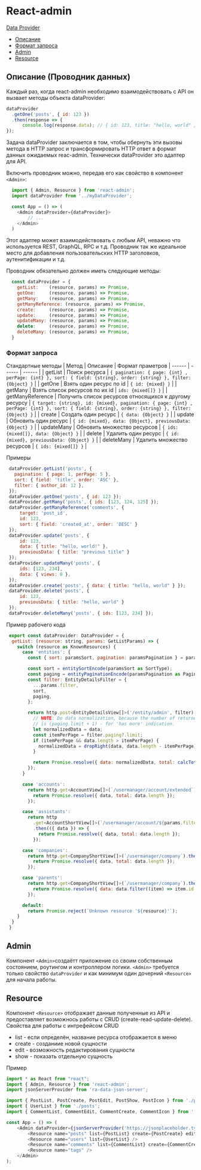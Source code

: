 # React-admin

 [Data Provider](#Data-Provider)
   * [Описание](#Описание)
   * [Формат запроса](#request-format)
   * [Admin](#admin)
   * [Resource](#resource)
  
## Описание (Проводник данных)
  
Каждый раз, когда react-admin необходимо взаимодействовать с API он вызвает методы объекта dataProvider:
```js
dataProvider
  .getOne('posts', { id: 123 })
  .then(response => {
      console.log(response.data); // { id: 123, title: "hello, world" }
});
```
Задача dataProvider заключается в том, чтобы обернуть эти вызовы метода в HTTP запрос и трансформировать HTTP ответ в формат данных ожидаемых reac-admin.
Технически dataProvider это адаптер для API.

Включить проводник можно, передав его как свойство в компонент ```<Admin>```:
```js
  import { Admin, Resource } from 'react-admin';
  import dataProvider from '../myDataProvider';

  const App = () => (
    <Admin dataProvider={dataProvider}>
        // ...
    </Admin>
  )
```
Этот адаптер может взаимодействовать с любым API, неважно что используется REST, GraphQL, RPC и т.д.
Проводник так же идеальное место для добавления пользовательских HTTP заголовков, аутенитификации и т.д.

Проводник обязательно должен иметь следующие методы:
```js
  const dataProvider = {
    getList:    (resource, params) => Promise,
    getOne:     (resource, params) => Promise,
    getMany:    (resource, params) => Promise,
    getManyReference: (resource, params) => Promise,
    create:     (resource, params) => Promise,
    update:     (resource, params) => Promise,
    updateMany: (resource, params) => Promise,
    delete:     (resource, params) => Promise,
    deleteMany: (resource, params) => Promise,
  }
```
### Формат запроса
Стандартные методы
| Метод | Описание | Формат праметров
| ------ | ------ | ------ |
| getList | Поиск ресурса | ```{ pagination: { page: {int} , perPage: {int} }, sort: { field: {string}, order: {string} }, filter: {Object} }``` |
| getOne | Взять один ресурс по id | ```{ id: {mixed} }``` |
| getMany | Взять список ресурсов по их id |  ```ids: {mixed[]} }``` |
| getManyReference | Получить список ресурсов относящихся к другому ресурсу | ```{ target: {string}, id: {mixed}, pagination: { page: {int} , perPage: {int} }, sort: { field: {string}, order: {string} }, filter: {Object} }``` |
| create | Создать один ресурс | ```{ data: {Object} }``` |
| update | Обновить один ресурс | ```{ id: {mixed}, data: {Object}, previousData: {Object} }``` |
| updateMany | Обновить множество ресурсов | ```{ ids: {mixed[]}, data: {Object} }``` |
| delete | Удалить один ресурс | ```{ id: {mixed}, previousData: {Object} }``` |
| deleteMany | Удалить множество ресурсов | ```{ ids: {mixed[]} }``` |

Примеры
```js
 dataProvider.getList('posts', {
   pagination: { page: 1, perPage: 5 },
   sort: { field: 'title', order: 'ASC' },
   filter: { author_id: 12 },
 });
 dataProvider.getOne('posts', { id: 123 });
 dataProvider.getMany('posts', { ids: [123, 124, 125] });
 dataProvider.getManyReference('comments', {
     target: 'post_id',
     id: 123,
     sort: { field: 'created_at', order: 'DESC' }
 });
 dataProvider.update('posts', {
     id: 123,
     data: { title: "hello, world!" },
     previousData: { title: "previous title" }
 });
 dataProvider.updateMany('posts', {
     ids: [123, 234],
     data: { views: 0 },
 });
 dataProvider.create('posts', { data: { title: "hello, world" } });
 dataProvider.delete('posts', {
     id: 123,
     previousData: { title: "hello, world" }
 });
 dataProvider.deleteMany('posts', { ids: [123, 234] });
```
Пример рабочего кода
```js
 export const dataProvider: DataProvider = {
  getList: (resource: string, params: GetListParams) => {
    switch (resource as KnownResources) {
      case 'entities': {
        const { sort: paramsSort, pagination: paramsPagination } = params;

        const sort = entitySortEncode(paramsSort as SortType);
        const paging = entityPaginationEncode(paramsPagination as PaginationType);
        const filter: EntityDetailsFilter = {
          ...params.filter,
          sort,
          paging,
        };

        return http.post<EntityDetailsView[]>('/entity/admin', filter).then(({ data }) => {
          // NOTE: Do data normalization, because the number of returned elements
          // is (paging.limit + 1) - for 'has more' indication.
          let normalizedData = data;
          const itemPerPage = filter.paging?.limit;
          if (itemPerPage && data.length > itemPerPage) {
            normalizedData = dropRight(data, data.length - itemPerPage);
          }

          return Promise.resolve({ data: normalizedData, total: calcTotal(data.length, paging) });
        });
      }

      case 'accounts':
        return http.get<AccountView[]>(`/usermanager/account/extended`).then(({ data }) => {
          return Promise.resolve({ data, total: data.length });
        });

      case 'assistants':
        return http
          .get<AccountShortView[]>(`/usermanager/account/${params.filter?.id}/assistant/available`)
          .then(({ data }) => {
            return Promise.resolve({ data, total: data.length });
          });

      case 'companies':
        return http.get<CompanyShortView[]>(`/usermanager/company`).then(({ data }) => {
          return Promise.resolve({ data, total: data.length });
        });

      case 'parents':
        return http.get<CompanyShortView[]>(`/usermanager/company`).then(({ data }) => {
          return Promise.resolve({ data: data.filter((item) => item.id !== +params.filter.id), total: data.length });
        });

      default:
        return Promise.reject(`Unknown resource '${resource}'`);
    }
  }
 }
```

## Admin

Компонент ```<Admin>```создаётт приложение со своим собственным состоянием, роутингом и контроллером логики.
```<Admin>``` требуется только свойство ```dataProvider``` и как минимум один дочерний ```<Resource>``` для начала работы.

## Resource

Компонент ```<Resource>``` отображает данные полученные из API и предоставляет возможнось работы с CRUD (create-read-update-delete).
Свойства для работы с интрефейсом CRUD
 * list - если определён, название ресурса отображается в меню
 * create - созданиие новой сущности
 * edit - возможность редактирования сущности
 * show - показать отдельную сущность
 
Пример
```js
import * as React from "react";
import { Admin, Resource } from 'react-admin';
import jsonServerProvider from 'ra-data-json-server';

import { PostList, PostCreate, PostEdit, PostShow, PostIcon } from './posts';
import { UserList } from './posts';
import { CommentList, CommentEdit, CommentCreate, CommentIcon } from './comments';

const App = () => (
    <Admin dataProvider={jsonServerProvider('https://jsonplaceholder.typicode.com')}>
        <Resource name="posts" list={PostList} create={PostCreate} edit={PostEdit} show={PostShow} icon={PostIcon} />
        <Resource name="users" list={UserList} />
        <Resource name="comments" list={CommentList} create={CommentCreate} edit={CommentEdit} icon={CommentIcon} />
        <Resource name="tags" />
    </Admin>
);
```

